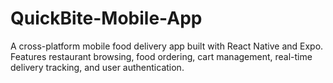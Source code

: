 # QuickBite-Mobile-App
A cross-platform mobile food delivery app built with React Native and Expo. Features restaurant browsing, food ordering, cart management, real-time delivery tracking, and user authentication.
